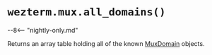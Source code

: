 # `wezterm.mux.all_domains()`

--8<-- "nightly-only.md"

Returns an array table holding all of the known
[MuxDomain](../MuxDomain/index.md) objects.
